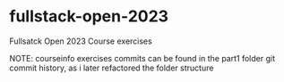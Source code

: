 # fullstack-open-2023
Fullsatck Open 2023 Course exercises

NOTE: courseinfo exercises commits can be found in the part1 folder git commit history, as i later refactored the folder structure